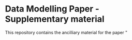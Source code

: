 # Data Modelling Paper - Supplementary material

This repository contains the ancilliary material for the paper "<title>" submitted to Astronomy and Computing. It is divided into four sections.
  
  ### Environment configuration scripts
  This section contains 
  * the scripts to create the virtual environments on the dostributed cluster environment
  * The spark2-submit basic confiurations to submit the jobs
  * The safety-valve.xml configuration file demonstrating how to run vierutl envs across a cluister
  * The Jupyer kernel file to access Spark and the correct virtual environment
  
  ### Table creation notebooks
  This section contains
  * Examples of the SQL code used to create training set tables pivoted into feature vector arrays
  * Examples of the SQL used to create the calculated fields and time intervals.
  * Examples of the techniques used to pad the feature vectors to a predetermined limit
  
  ### Table augmentation notebooks
  * Examples of the code used to augment a training set and instantiate these changes into a table.
  
  ### Source code for the python analysis programs
  * All test program listings
  
  ### Miscellaenous 
  
  * Pig compression scripts
  * Bash code to collect the run tine stats for each Spark application
  * Table definitions of the logging tables
  * A comparison of explain plans - sql statement with joins Vs single instantiated table
